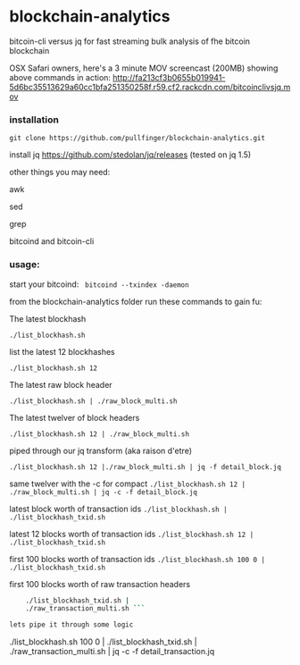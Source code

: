 # blockchain-analytics
bitcoin-cli versus jq for fast streaming bulk analysis of fhe bitcoin blockchain

OSX Safari owners, here's a 3 minute MOV screencast (200MB) showing above commands in action:
http://fa213cf3b0655b019941-5d6bc35513629a60cc1bfa251350258f.r59.cf2.rackcdn.com/bitcoinclivsjq.mov

### installation
```git clone https://github.com/pullfinger/blockchain-analytics.git```

install jq https://github.com/stedolan/jq/releases
(tested on jq 1.5)

other things you may need: 

awk

sed

grep

bitcoind and bitcoin-cli


### usage:
start your bitcoind: ``` bitcoind --txindex -daemon```

from the blockchain-analytics folder run these commands to gain fu:


The latest blockhash

```./list_blockhash.sh ```

list the latest 12 blockhashes

```./list_blockhash.sh 12```

The latest raw block header

```./list_blockhash.sh | ./raw_block_multi.sh```

The latest twelver of block headers

```./list_blockhash.sh 12 | ./raw_block_multi.sh```

piped through our jq transform (aka raison d'etre)

```./list_blockhash.sh 12 |./raw_block_multi.sh | jq -f detail_block.jq```

same twelver with the -c for compact 
```./list_blockhash.sh 12 | ./raw_block_multi.sh | jq -c -f detail_block.jq```

latest block worth of transaction ids
```./list_blockhash.sh | ./list_blockhash_txid.sh```

latest 12 blocks worth of transaction ids
```./list_blockhash.sh 12 | ./list_blockhash_txid.sh```

first 100 blocks worth of transaction ids
```./list_blockhash.sh 100 0 | ./list_blockhash_txid.sh```

first 100 blocks worth of raw transaction headers

```./list_blockhash.sh 100 0 |
    ./list_blockhash_txid.sh |
    ./raw_transaction_multi.sh ```

lets pipe it through some logic
```
./list_blockhash.sh 100 0 |
    ./list_blockhash_txid.sh |
    ./raw_transaction_multi.sh |
    jq -c -f detail_transaction.jq
```
